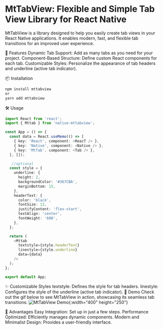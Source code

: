 # MtTabView: Flexible and Simple Tab View Library for React Native

MtTabView is a library designed to help you easily create tab views in your React Native applications. It enables modern, fast, and flexible tab transitions for an improved user experience.

🚀 Features
Dynamic Tab Support: Add as many tabs as you need for your project.
Component-Based Structure: Define custom React components for each tab.
Customizable Styles: Personalize the appearance of tab headers and underline (active tab indicator).

📦 Installation
```bash
npm install mttabview  
or
yarn add mttabview  
```

🛠️ Usage
```typescript
import React from 'react';  
import { Mttab } from 'native-mttabview';  

const App = () => {  
  const data = React.useMemo(() => [  
    { key: 'React', component: <ReacT /> },  
    { key: 'Native', component: <Native /> },  
    { key: 'MtTab', component: <Tab /> },  
  ], []);  

   //optional
  const style = {  
    underline: {  
      height: 2,  
      backgroundColor: '#367CBA',  
      marginBottom: 15,  
    },  
    headerText: {  
      color: 'black',  
      fontSize: 13,  
      justifyContent: 'flex-start',  
      textAlign: 'center',  
      fontWeight: '600',  
    },  
  };  

  return (  
    <Mttab  
      textstyle={style.headerText}  
      linestyle={style.underline}  
      data={data}  
    />  
  );  
};  

export default App;
```

✨ Customizable Styles
textstyle: Defines the style for tab headers.
linestyle: Configures the style of the underline (active tab indicator).
🎥 Demo
Check out the gif below to see MtTabView in action, showcasing its seamless tab transitions:
![MtTabView Demo](https://github.com/Canzz0/mttabview/blob/main/demo.gif){:width="400" height="250"}


🌟 Advantages
Easy Integration: Set up in just a few steps.
Performance Optimized: Efficiently manages dynamic components.
Modern and Minimalist Design: Provides a user-friendly interface.
